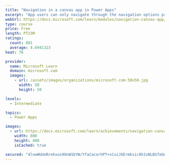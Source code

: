 ```yaml
---
title: "Navigation in a canvas app in Power Apps"
excerpt: "App users can only navigate through the navigation options provided by an app developer, and this module is designed to help you build a good navigation experience for your canvas app."
webUrl: https://docs.microsoft.com/learn/modules/navigation-canvas-app/
type: course
price: Free
length: PT33M
ratings:
  count: 801
  average: 4.6941323
heat: 76

provider:
  name: Microsoft Learn
  domain: microsoft.com
  images:
    - url: /assets/images/organizations/microsoft.com-50x50.jpg
      width: 50
      height: 50

levels:
  - Intermediate

topics:
  - Power Apps

images:
  - url: https://docs.microsoft.com/learn/achievements/navigation-canvas-app-social.png
    width: 800
    height: 400
    isCached: true

secured: "4lnwWUUeRrehxos9OnW1bYW/YfaCacerhPT+sCuiJOErmksic8h2vNLBSfeUetzAPHh7lLKjAHRPCZWHMqtEhrVx253MRO9nhPL3emYwADqQsSHatmurTK02EhtVALFWy+VJAikMzN5xMYRBl8emBwNAYDRzF2bz/QvBjZyUXemcNzJgii/dMKVDEANzk2xpqm2ghlPBtKjB6LT+dkrEPBy0KEbenbLLa5CTDfbtZo6UK1kQ0nQ6S8r1RbcTBvpClh+0/SPtbFHp7FFjYWH9Jeb53PgE0vgNmpeStl047YbmHwKBOIEG20ELi3DmUc3CMSZHpSrXe/9wf+ULd+E0LOxomAeb844qaik6rxt8z1tkQIu2gQnphb+zIvngpavbyoIKLDSgZMG0RQghx+0LLQ==;EpkrZHvpx8bqQU4f5X27gA=="
---
```


